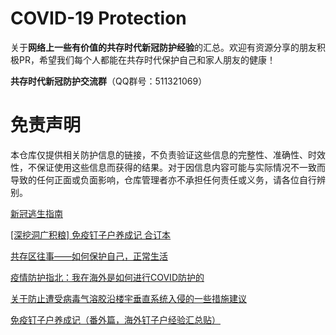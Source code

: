 # COVID-19 Protection
关于**网络上一些有价值的共存时代新冠防护经验**的汇总。欢迎有资源分享的朋友积极PR，希望我们每个人都能在共存时代保护自己和家人朋友的健康！

**共存时代新冠防护交流群**（QQ群号：511321069）

# 免责声明

本仓库仅提供相关防护信息的链接，不负责验证这些信息的完整性、准确性、时效性，不保证使用这些信息而获得的结果。对于因信息内容可能与实际情况不一致而导致的任何正面或负面影响，仓库管理者亦不承担任何责任或义务，请各位自行辨别。


[新冠逃生指南](https://ailtariel.gitee.io/covid/?continueFlag=58e743bc8c677bd168dbe58a10f95ade)

[[深挖洞广积粮] 免疫钉子户养成记 合订本](https://mp.weixin.qq.com/s/C8A3LlJ46cv_GsW4Q5tznQ)

[共存区往事——如何保护自己，正常生活](https://zhuanlan.zhihu.com/p/579970078)

[疫情防护指北：我在海外是如何进行COVID防护的](https://zhuanlan.zhihu.com/p/498187927)

[关于防止遭受病毒气溶胶沿楼宇垂直系统入侵的一些措施建议](https://zhuanlan.zhihu.com/p/587386873)

[免疫钉子户养成记（番外篇，海外钉子户经验汇总贴）](https://zhuanlan.zhihu.com/p/587091383)



